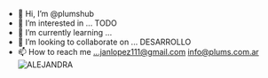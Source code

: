 - 👋 Hi, I’m @plumshub
- 👀 I’m interested in ...  TODO   
- 🌱 I’m currently learning ...
- 💞️ I’m looking to collaborate on ... DESARROLLO 
- 📫 How to reach me ...janlopez111@gmail.com        info@plums.com.ar![ALEJANDRA](https://user-images.githubusercontent.com/89286589/158435602-777c5ce3-e355-4b57-8517-c7938f4be2a7.jpg)


<!---
plumshub/plumshub is a ✨ special ✨ repository because its `README.md` (this file) appears on your GitHub profile.
You can click the Preview link to take a look at your changes.
--->
